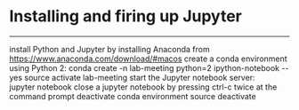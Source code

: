 # Installing and firing up Jupyter
---

install Python and Jupyter by installing Anaconda from 
https://www.anaconda.com/download/#macos
create a conda environment using Python 2: 
conda create -n lab-meeting python=2 ipython-notebook --yes
source activate lab-meeting
start the Jupyter notebook server:  
jupyter notebook
close a jupyter notebook by pressing ctrl-c twice at the command prompt
deactivate conda environment
source deactivate
